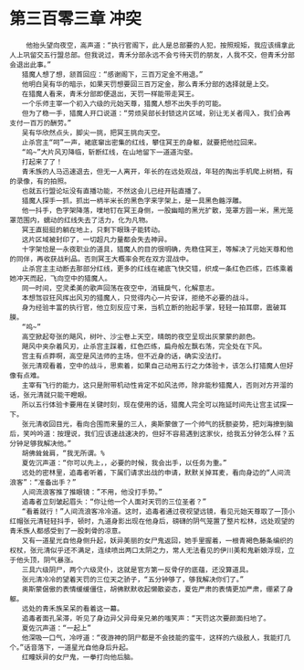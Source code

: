 # 第三百零三章 冲突
        他抬头望向夜空，高声道：“执行官阁下，此人是总部要的人犯，按照规矩，我应该缉拿此人上巩留交五行盟总部。但我说过，青禾分部永远不会亏待天罚的朋友，人我不交，但青禾分部会退出此事。”
       猎魔人想了想，颔首回应：“感谢阁下，三百万定金不用退。”
       他明白吴有华的暗示，如果天罚想要回三百万定金，那么青禾分部的选择就是上交。
       在猎魔人看来，青禾分部即便退出，天罚一样能带走冥王。
       一个乐师主宰一个初入六级的元始天尊，猎魔人想不出失手的可能。
       但为了稳一手，猎魔人开口说道：“劳烦吴部长封锁这片区域，别让无关者闯入，我们会再支付一百万的酬劳。”
       吴有华欣然点头，脚尖一挑，把冥王挑向天空。
       止杀宫主“呵”一声，裙底窜出密集的红线，攀住冥王的身躯，就要把他拉回来。
       “呜~”大片风刃降临，斩断红线，在山地留下一道道沟壑。
       打起来了了！
       青禾族的人马迅速退去，但无一人离开，年长的在远处观战，年轻的掏出手机爬上树梢，有的录像，有的拍照。
       也就五行盟论坛没有直播功能，不然这会儿已经开贴直播了。
       猎魔人探手一抓，抓出一柄半米长的黑色字来字架上，是一具黑色骼浮雕。
       他一抖手，色字架降落，噗地钉在冥王身侧，一股幽暗的黑光扩散，笼罩方圆一米，黑光笼罩范围内，蠕动的红线失去了活力，化为凡物。
       冥王直挺挺的躺在地上，只剩下眼珠子能转动。
       这片区域被封印了，一切超凡力量都会失去神异。
       十字架恰是一永夜职业的道具，猎魔人的目的很明确，先稳住冥王，等解决了元始天尊和他的同伴，再收获战利品。否则冥王大概率会死在双方混战中。
       止杀宫主主动断去那部分红线，更多的红线在裙底飞快交错，织成一条红色匹练，匹练乘着她冲天而起，飞向空中的猎魔人。
       同一时间，空灵柔美的歌声回荡在夜空中，消辑戾气，化解意志。
       本想驾驭狂风挥出风刃的猎魔人，只觉得内心一片安详，拒绝不必要的战斗。
       身为经验丰富的执行官，他立刻反应寸来，当机立断的抬起手掌，轻轻一拍耳廓，震破耳膜。
       “呜~”
       高空掀起夸张的飓风，树叶、沙尘卷上天空，晴朗的夜空呈现出灰蒙蒙的颜色。
       飓风中夹杂着风刃，止杀宫主踩着，红色匹练，扁舟般左飘右荡，完全处在下风。
       宫主有点莽啊，高空是风法师的主场，但不近身的话，确实没法打。
       张元清观看着，空中的战斗，思索着，如果自己动用五行之力体验卡，该怎么打猎魔人但好像有点难。
       主宰有飞行的能力，这只是附带机动性肯定不如风法师，除非能秒猎魔人，否则对方开溜的话，张元清就只能干瞪眼。
       所以五行体验卡要用在关键时刻，现在使用的话，猎魔人完全可以拖延时间先让宫主试探一下。
       张元清收回目光，看向合围而来量的三人，奥斯蒙做了一个帅气的抚额姿势，把刘海撩到脑后，笑吟吟道：按理说，我们应该速战速决的，但好不容易遇到这家伙，给我五分钟怎么样？五分钟足够我解决他。”
       胡佛耸耸肩，“我无所谓。%
       夏佐沉声道：“你可以先上，，必要的时候，我会出手，以任务为重。”
       远处的密林里，追毒者听着，下属们请求出战的申请，默默关掉耳麦，看向身边的“人间流浪客”：“准备出手？”
       人间流浪客推了推眼镜：”不用，他没打手势。”
       追毒者立刻皱起眉头：“你让他一个人面对天罚的三位圣者？”
       “看着就行！”人间流浪客冷冷道。这时，追毒者通过夜视望远镜，看见元始天尊取了一顶小红帽张元清轻轻抖手，顿时，九道身影出现在他身后，磅礴的阴气笼置了整片松林，远处观望的青禾族人都感受到了一股刺骨的凉意。
       又有一道星光自他身侧升起，妖异美丽的女尸鬼返回，她手里握着，一根青褐色藤条编织的权杖，张元清似乎还不满足，连续喷出两口太阴之力，常人无法看见的伊川美和鬼新娘浮现，立于他头顶，阴气暴涨。
       三具六级阴尸，两个六级灵仆，这就是官方第一反骨仔的底蕴，还没算道具。
       张元清冷冷的望着天罚的三位天之骄子，“五分钟够了，够我解决你们了。”
       奥斯蒙倨傲的表情缓缓僵住，胡佛默默收起懒散姿态，夏佐严肃的表情更加严肃，绷紧了身躯。
       远处的青禾族呆呆的看着这一幕。
       追毒者面孔呆滞，听见了身边异父异母亲兄弟的嗤笑声：“天罚这次要颜面扫地了。
       夏佐沉声道：“一起上”
       他深吸一口气，冷哼道：“夜游神的阴尸都是不会技能的蛮牛，这样的六级敌人，我能打几个。”话音落下，一道星光自他身后升起。
       红瞳妖异的女尸鬼，一拳打向他后脑。